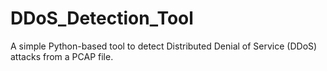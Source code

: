 # DDoS_Detection_Tool
 A simple Python-based tool to detect Distributed Denial of Service (DDoS) attacks from a PCAP file.
